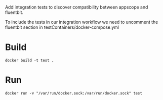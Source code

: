 
Add integration tests to discover compatibility between appscope and fluentbit.

To include the tests in our integration workflow we need to uncomment the fluentbit section in testContainers/docker-compose.yml

# Build

```
docker build -t test .
```

# Run

```
docker run -v "/var/run/docker.sock:/var/run/docker.sock" test
```
